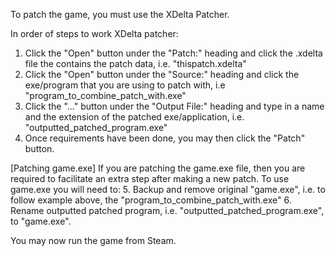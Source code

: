 To patch the game, you must use the XDelta Patcher.

In order of steps to work XDelta patcher:
1. Click the "Open" button under the "Patch:" heading and click the .xdelta file the contains the patch data, i.e. "thispatch.xdelta"
2. Click the "Open" button under the "Source:" heading and click the exe/program that you are using to patch with, i.e "program_to_combine_patch_with.exe"
3. Click the "..." button under the "Output File:" heading and type in a name and the extension of the patched exe/application, i.e. "outputted_patched_program.exe" 
4. Once requirements have been done, you may then click the "Patch" button.

[Patching game.exe]
If you are patching the game.exe file, then you are required to facilitate an extra step after making a new patch.
To use game.exe you will need to:
5. Backup and remove original "game.exe", i.e. to follow example above, the "program_to_combine_patch_with.exe"
6. Rename outputted patched program, i.e. "outputted_patched_program.exe", to "game.exe".

You may now run the game from Steam.